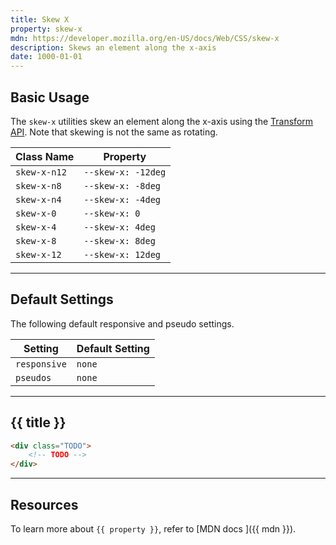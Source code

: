 ```yaml
---
title: Skew X
property: skew-x
mdn: https://developer.mozilla.org/en-US/docs/Web/CSS/skew-x
description: Skews an element along the x-axis
date: 1000-01-01
---
```


## Basic Usage

The `skew-x` utilities skew an element along the x-axis using the [Transform API](TODO). Note that skewing is not the same as rotating.

| Class Name   | Property           |
| ------------ | ------------------ |
| `skew-x-n12` | `--skew-x: -12deg` |
| `skew-x-n8`  | `--skew-x: -8deg`  |
| `skew-x-n4`  | `--skew-x: -4deg`  |
| `skew-x-0`   | `--skew-x: 0`      |
| `skew-x-4`   | `--skew-x: 4deg`   |
| `skew-x-8`   | `--skew-x: 8deg`   |
| `skew-x-12`  | `--skew-x: 12deg`  |

---

## Default Settings

The following default responsive and pseudo settings.

| Setting      | Default Setting |
| ------------ | --------------- |
| `responsive` | `none`          |
| `pseudos`    | `none`          |

---

## {{ title }}

<div class="bg-silver-200 p-20 h-256 radius-md flex flex-wrap align-content-center">
  <!-- ... -->
</div>

```html
<div class="TODO">
	<!-- TODO -->
</div>
```

---

## Resources

To learn more about `{{ property }}`, refer to [MDN docs <i class="far fa-external-link ml-6"></i>]({{ mdn }}).
